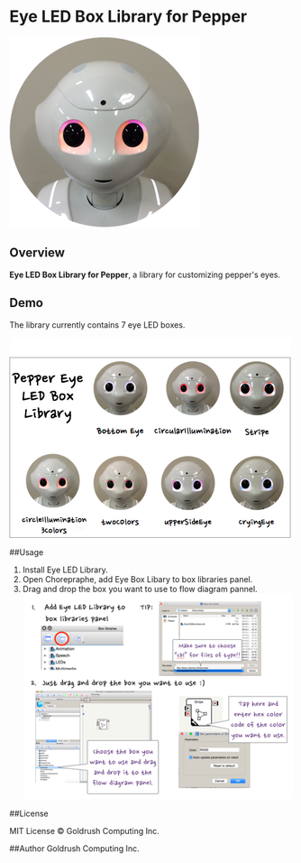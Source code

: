 # Eye LED Box Library for Pepper


![Pepper Icon](./readmeImage/IMG_0010.PNG)


## Overview

**Eye LED Box Library for Pepper**, a library for customizing pepper's eyes.

## Demo
The library currently contains 7 eye LED boxes.

![cryingEyeBox demo](readmeImage/pepperEyeLibraryDemo.PNG)



##Usage
1. Install Eye LED Library.
2. Open Chorepraphe, add Eye Box Libary to box libraries panel.
3. Drag and drop the box you want to use to flow diagram pannel.
![explanation image](./readmeImage/EyeLibraryExplanation.png)

	
	
##License

MIT License © Goldrush Computing Inc.


##Author
Goldrush Computing Inc.
